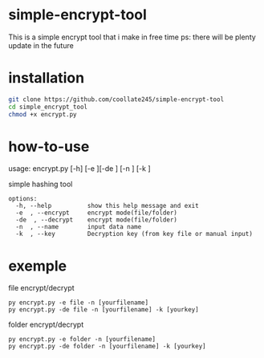 # simple-encrypt-tool
This is a simple encrypt tool that i make in free time
ps: there will be plenty update in the future
# installation
```bash
git clone https://github.com/coollate245/simple-encrypt-tool
cd simple_encrypt_tool
chmod +x encrypt.py
```
# how-to-use
usage: encrypt.py [-h] [-e ][-de ] [-n ] [-k ]

simple hashing tool
```
options:
  -h, --help          show this help message and exit
  -e  , --encrypt     encrypt mode(file/folder)
  -de  , --decrypt    encrypt mode(file/folder)
  -n  , --name        input data name
  -k  , --key         Decryption key (from key file or manual input)
```
# exemple
file encrypt/decrypt
```
py encrypt.py -e file -n [yourfilename]
py encrypt.py -de file -n [yourfilename] -k [yourkey]
```

folder encrypt/decrypt
```
py encrypt.py -e folder -n [yourfilename]
py encrypt.py -de folder -n [yourfilename] -k [yourkey]
```
